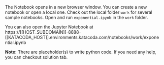 The Notebook opens in a new browser window. You can create a new notebook or open a local one. Check out the local folder `work` for several sample notebooks. Open and run `exponential.ipynb` in the `work` folder.

You can also open the Jupyter Notebook at https://[[HOST_SUBDOMAIN]]-8888-[[KATACODA_HOST]].environments.katacoda.com/notebooks/work/exponential.ipynb

**Note:**
There are placeholder(s) to write python code. If you need any help, you can checkout solution tab.